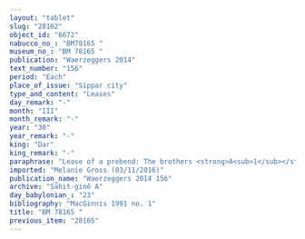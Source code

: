 ```yaml
---
layout: "tablet"
slug: "28162"
object_id: "6672"
nabucco_no_: "BM78165 "
museum_no_: "BM 78165 "
publication: "Waerzeggers 2014"
text_number: "156"
period: "Each"
place_of_issue: "Sippar city"
type_and_content: "Leases"
day_remark: "-"
month: "III"
month_remark: "-"
year: "30"
year_remark: "-"
king: "Dar"
king_remark: "-"
paraphrase: "Lease of a prebend: The brothers <strong>A<sub>1</sub></strong> and <strong>A<sub>2</sub></strong> give prebends for the performance of the duties (<em>ēpi&scaron;ānūtu</em>) to <strong>B<sub>1</sub></strong> and <strong>B<sub>2</sub></strong> for 3 years. This concerns the prebend of the arranger-of-the-sacrificial-table (<em>isiq</em> <em>mubann&ucirc;ti</em>) in Ebabbar in Sippar of the months Ayyār (II), D&ucirc;zu (IV), &Scaron;abāṭ (XI) and the 1<sup>st</sup> to 10<sup>th</sup> of Arahsamna (VIII), the prebend of the oil-presser (<em>ṣāhitu</em>) from the 1<sup>st</sup> to 15<sup>th</sup> of Ta&scaron;rīt (VII) as well as sweet cakes (<em>muttāqu</em>) of 14 &ldquo;greeting-of-the-temple&rdquo; ceremonies (<em>&scaron;alām bīti</em>) of the whole year. Large gap. The lessees shall give fine sesame oil (<em>rū&scaron;tu</em>, <em>re-e&scaron;-ti</em>) and<em> billatu</em>-beer, income from these prebends, to the lessors. 6 witnesses and the scribe.<br /> &nbsp;<br /> <strong>A<sub>1</sub></strong> = Bēl-bullissu/Marduk-rēmanni//Ṣāhit-gin&ecirc;; <strong>A<sub>2</sub></strong> = Marduk-balāssu-iqbi/Marduk-rēmanni//Ṣāhit-gin&ecirc;;<strong> B<sub>1</sub></strong> = Libluṭ/Guzānu//Balīhu; <strong>B<sub>2</sub></strong> = &Scaron;ama&scaron;-ēṭir/Nab&ucirc;-nāṣir//Isinnāya; Scribe = Nidintu/Bēl-ibni//Gahal<br /> &nbsp;"
imported: "Melanie Gross (03/11/2016)"
publication_name: "Waerzeggers 2014 156"
archive: "Ṣāhit-ginê A"
day_babylonian_: "23"
bibliography: "MacGinnis 1991 no. 1"
title: "BM 78165 "
previous_item: "28165"
---
```

